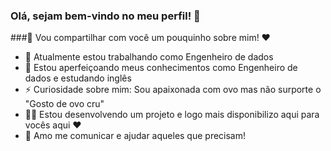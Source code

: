 ### Olá, sejam bem-vindo no meu perfil! 👋
###🍂 Vou compartilhar com você um pouquinho sobre mim! ♥
<!--### É um prazer em receber você no meu perfil-->
<!-- comentários
**JessicaCastro88/jessicacastro88** is a ✨ _special_ ✨ repository because its `README.md` (this file) appears on your GitHub profile. -->

- 🔭 Atualmente estou trabalhando como Engenheiro de dados
- 🌱 Estou aperfeiçoando meus conhecimentos como Engenheiro de dados e estudando inglês
- ⚡ Curiosidade sobre mim: Sou apaixonada com ovo mas não surporte o "Gosto de ovo cru" 
- 👩‍💻 Estou desenvolvendo um projeto e logo mais disponibilizo aqui para vocês aqui ♥
- 🤝 Amo me comunicar e ajudar aqueles que precisam!

<!-- comentários -->
